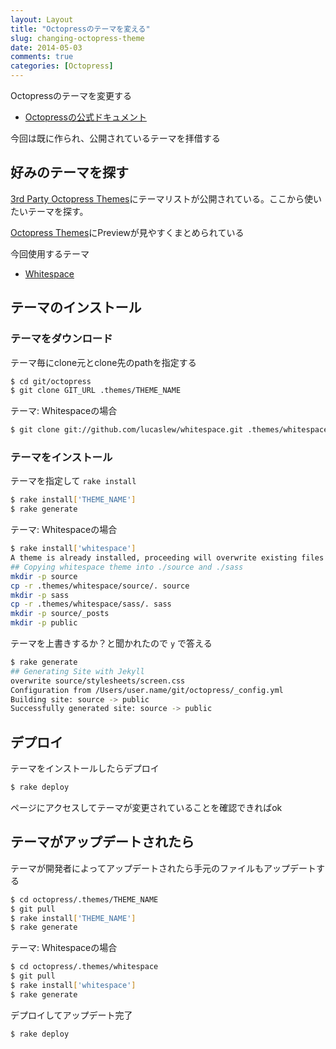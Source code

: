 ```yaml
---
layout: Layout
title: "Octopressのテーマを変える"
slug: changing-octopress-theme
date: 2014-05-03
comments: true
categories: [Octopress]
---
```


Octopressのテーマを変更する

* [Octopressの公式ドキュメント](http://octopress.org/docs/theme/)

今回は既に作られ、公開されているテーマを拝借する

## 好みのテーマを探す
[3rd Party Octopress Themes](https://github.com/imathis/octopress/wiki/3rd-Party-Octopress-Themes)にテーマリストが公開されている。ここから使いたいテーマを探す。

[Octopress Themes](http://opthemes.com/)にPreviewが見やすくまとめられている

今回使用するテーマ

* [Whitespace](https://github.com/lucaslew/whitespace)

## テーマのインストール
### テーマをダウンロード
テーマ毎にclone元とclone先のpathを指定する

```bash
$ cd git/octopress
$ git clone GIT_URL .themes/THEME_NAME
```

テーマ: Whitespaceの場合

```bash
$ git clone git://github.com/lucaslew/whitespace.git .themes/whitespace
```

### テーマをインストール
テーマを指定して ```rake install```

```bash
$ rake install['THEME_NAME']
$ rake generate
```

テーマ: Whitespaceの場合

```bash
$ rake install['whitespace']
A theme is already installed, proceeding will overwrite existing files. Are you sure? [y/n] y
## Copying whitespace theme into ./source and ./sass
mkdir -p source
cp -r .themes/whitespace/source/. source
mkdir -p sass
cp -r .themes/whitespace/sass/. sass
mkdir -p source/_posts
mkdir -p public
```
テーマを上書きするか？と聞かれたので ```y``` で答える

```bash
$ rake generate
## Generating Site with Jekyll
overwrite source/stylesheets/screen.css 
Configuration from /Users/user.name/git/octopress/_config.yml
Building site: source -> public
Successfully generated site: source -> public
```

## デプロイ
テーマをインストールしたらデプロイ

```bash
$ rake deploy
```
ページにアクセスしてテーマが変更されていることを確認できればok


## テーマがアップデートされたら
テーマが開発者によってアップデートされたら手元のファイルもアップデートする

```bash
$ cd octopress/.themes/THEME_NAME
$ git pull
$ rake install['THEME_NAME']
$ rake generate
```

テーマ: Whitespaceの場合

```bash
$ cd octopress/.themes/whitespace
$ git pull
$ rake install['whitespace']
$ rake generate
```

デプロイしてアップデート完了

```bash
$ rake deploy
```

